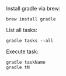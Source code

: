 Install gradle via brew:
```
brew install gradle
```
List all tasks:
```
gradle tasks --all
```
Execute task:
```
gradle taskName
gradle tN
```
